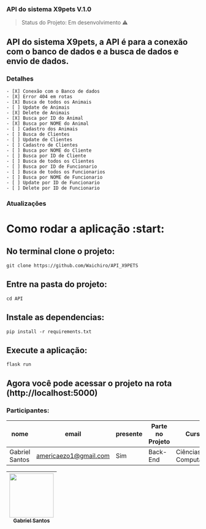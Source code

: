 ### API do sistema X9pets V.1.0

> Status do Projeto: Em desenvolvimento :warning:

## API do sistema X9pets, a API é para a conexão com o banco de dados e a busca de dados e envio de dados.

### Detalhes
    - [X] Conexão com o Banco de dados
    - [X] Error 404 em rotas
    - [X] Busca de todos os Animais
    - [ ] Update de Animais
    - [X] Delete de Animais
    - [X] Busca por ID do Animal
    - [X] Busca por NOME do Animal
    - [ ] Cadastro dos Animais
    - [ ] Busca de Clientes
    - [ ] Update de Clientes
    - [ ] Cadastro de Clientes
    - [ ] Busca por NOME do Cliente
    - [ ] Busca por ID de Cliente
    - [ ] Busca de todos os Clientes
    - [ ] Busca por ID de Funcionario
    - [ ] Busca de todos os Funcionarios
    - [ ] Busca por NOME de Funcionario
    - [ ] Update por ID de Funcionario
    - [ ] Delete por ID de Funcionario

### Atualizações

# Como rodar a aplicação :start:

## No terminal clone o projeto:
    git clone https://github.com/Waichiro/API_X9PETS

## Entre na pasta do projeto:

    cd API
## Instale as dependencias:

    pip install -r requirements.txt

## Execute a aplicação:

    flask run

## Agora você pode acessar o projeto na rota (http://localhost:5000)

### Participantes: 
|nome|email|presente|Parte no Projeto|Curso|
| -------- | -------- | -------- |-------- | -------- |
|Gabriel Santos|americaezo1@gmail.com|Sim|Back-End|Ciências da Computação|


[<img src="https://avatars2.githubusercontent.com/u/46378210?s=400&u=071f7791bb03f8e102d835bdb9c2f0d3d24e8a34&v=" width=115 > <br> <sub> Gabriel Santos </sub>](https://github.com/Waichiro) |
| :---: |  


